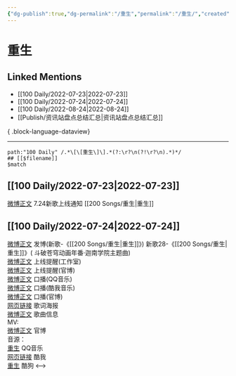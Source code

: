 ```yaml
---
{"dg-publish":true,"dg-permalink":"/重生","permalink":"/重生/","created":"2022-12-06T16:48:21.000+08:00","updated":"2023-04-10T15:59:17.000+08:00"}
---
```


# 重生

## Linked Mentions
- [[100 Daily/2022-07-23\|2022-07-23]]
- [[100 Daily/2022-07-24\|2022-07-24]]
- [[100 Daily/2022-08-24\|2022-08-24]]
- [[Publish/资讯站盘点总结汇总\|资讯站盘点总结汇总]]

{ .block-language-dataview}

---

```expander
path:"100 Daily" /.*\[\[重生\]\].*(?:\r?\n(?!\r?\n).*)*/
## [[$filename]]
$match
```
## [[100 Daily/2022-07-23\|2022-07-23]]
[微博正文](http://weibo.com/5248300719/LDEst71L0) 7.24新歌上线通知 [[200 Songs/重生\|重生]]
## [[100 Daily/2022-07-24\|2022-07-24]]
[微博正文](http://weibo.com/1736988591/LDJEWDyEC) 发博(新歌-《[[200 Songs/重生\|重生]]》)
新歌28-《[[200 Songs/重生\|重生]]》( 斗破苍穹动画年番·迦南学院主题曲)  
[微博正文](https://m.weibo.cn/7478855230/4794695735315724) 上线提醒(工作室)  
[微博正文](https://m.weibo.cn/5898310988/4794695710936580) 上线提醒(官博)  
[微博正文](https://m.weibo.cn/2169129705/4794695731381194) 口播(QQ音乐)  
[微博正文](https://m.weibo.cn/1738434147/4794695714343818) 口播(酷我音乐)  
[微博正文](https://m.weibo.cn/5898310988/4794703264616085) 口播(官博)  
[网页链接](https://m.weibo.cn/status/4794710810166370) 歌词海报  
[微博正文](https://m.weibo.cn/6466290670/4794547286311648) 歌曲信息  
MV:  
[微博正文](https://m.weibo.cn/5898310988/4794698231448664) 官博  
音源：  
[重生](https://weibo.cn/sinaurl?u=https%3A%2F%2Fi.y.qq.com%2Fv8%2Fplaysong.html%3Fsongid%3D368397311%26source%3Dyqq%26ADTAG%3Dhz_wb_sf%26channelId%3D10081987) QQ音乐  
[网页链接](https://weibo.cn/sinaurl?u=http%3A%2F%2Fm.kuwo.cn%2Fnewh5app%2Fplay_detail%2F229069753) 酷我  
[重生](https://weibo.cn/sinaurl?u=https%3A%2F%2Ft1.kugou.com%2Fsong.html%3Fid%3D2urUifdzBV3) 酷狗
<-->